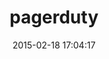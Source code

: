 ---
layout: post
title:  "pagerduty"
repo:   "envato/pagerduty"
date:   2015-02-18 17:04:17
gemurl: http://github.com/envato/pagerduty
---